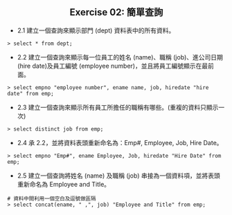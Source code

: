 <h2 align="center">Exercise 02: 簡單查詢</h2>

- 2.1 建立一個查詢來顯示部門 (dept) 資料表中的所有資料。
```mysql
> select * from dept;
```

- 2.2 建立一個查詢來顯示每一位員工的姓名 (name)、職稱 (job)、進公司日期 (hire date)及員工編號 (employee number)，並且將員工編號顯示在最前面。
```mysql
> select empno "employee number", ename name, job, hiredate "hire date" from emp;
```

- 2.3 建立一個查詢來顯示所有員工所擔任的職稱有哪些。(重複的資料只顯示一次)
```mysql
> select distinct job from emp;
```

- 2.4 承 2.2，並將資料表頭重新命名為：Emp#, Employee, Job, Hire Date。
```mysql
> select empno "Emp#", ename Employee, Job, hiredate "Hire Date" from emp;
```

- 2.5 建立一個查詢將姓名 (name) 及職稱 (job) 串接為一個資料項，並將表頭重新命名為 Employee and Title。
```mysql
# 資料中間利用一個空白及逗號做區隔
> select concat(ename, " ,", job) "Employee and Title" from emp;
```
